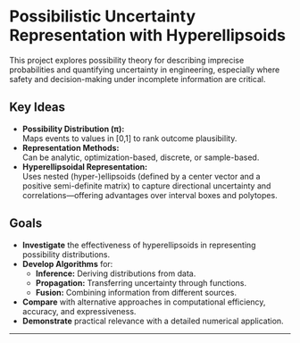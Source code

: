 
# Possibilistic Uncertainty Representation with Hyperellipsoids

This project explores possibility theory for describing imprecise probabilities and quantifying uncertainty in engineering, especially where safety and decision-making under incomplete information are critical.

## Key Ideas
- **Possibility Distribution (π):**  
  Maps events to values in [0,1] to rank outcome plausibility.
- **Representation Methods:**  
  Can be analytic, optimization-based, discrete, or sample-based.
- **Hyperellipsoidal Representation:**  
  Uses nested (hyper-)ellipsoids (defined by a center vector and a positive semi-definite matrix) to capture directional uncertainty and correlations—offering advantages over interval boxes and polytopes.

## Goals
- **Investigate** the effectiveness of hyperellipsoids in representing possibility distributions.
- **Develop Algorithms** for:
  - **Inference:** Deriving distributions from data.
  - **Propagation:** Transferring uncertainty through functions.
  - **Fusion:** Combining information from different sources.
- **Compare** with alternative approaches in computational efficiency, accuracy, and expressiveness.
- **Demonstrate** practical relevance with a detailed numerical application.

---
